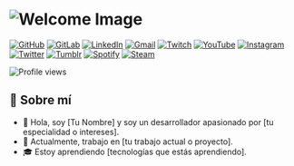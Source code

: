 # ![Welcome Image](https://link_a_tu_imagen.png)

[![GitHub](https://img.shields.io/badge/GitHub-181717?style=for-the-badge&logo=github)](https://github.com/tu_usuario)
[![GitLab](https://img.shields.io/badge/GitLab-181717?style=for-the-badge&logo=gitlab)](https://gitlab.com/tu_usuario)
[![LinkedIn](https://img.shields.io/badge/LinkedIn-0077B5?style=for-the-badge&logo=linkedin)](https://www.linkedin.com/in/tu_usuario)
[![Gmail](https://img.shields.io/badge/Gmail-D14836?style=for-the-badge&logo=gmail)](mailto:tu_correo@gmail.com)
[![Twitch](https://img.shields.io/badge/Twitch-9146FF?style=for-the-badge&logo=twitch)](https://www.twitch.tv/tu_usuario)
[![YouTube](https://img.shields.io/badge/YouTube-FF0000?style=for-the-badge&logo=youtube)](https://www.youtube.com/tu_canal)
[![Instagram](https://img.shields.io/badge/Instagram-E4405F?style=for-the-badge&logo=instagram)](https://www.instagram.com/tu_usuario)
[![Twitter](https://img.shields.io/badge/Twitter-1DA1F2?style=for-the-badge&logo=twitter)](https://twitter.com/tu_usuario)
[![Tumblr](https://img.shields.io/badge/Tumblr-36465D?style=for-the-badge&logo=tumblr)](https://www.tumblr.com/tu_usuario)
[![Spotify](https://img.shields.io/badge/Spotify-1DB954?style=for-the-badge&logo=spotify)](https://open.spotify.com/user/tu_usuario)
[![Steam](https://img.shields.io/badge/Steam-000000?style=for-the-badge&logo=steam)](https://steamcommunity.com/id/tu_usuario)

![Profile views](https://gpvc.arturio.dev/fashur12)

## 🌟 Sobre mí
- 👋 Hola, soy [Tu Nombre] y soy un desarrollador apasionado por [tu especialidad o intereses].
- 💼 Actualmente, trabajo en [tu trabajo actual o proyecto].
- 🎓 Estoy aprendiendo [tecnologías que estás aprendiendo].
